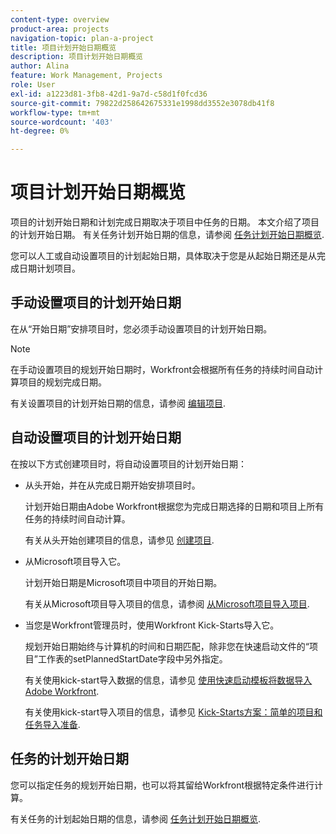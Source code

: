 ```yaml
---
content-type: overview
product-area: projects
navigation-topic: plan-a-project
title: 项目计划开始日期概览
description: 项目计划开始日期概览
author: Alina
feature: Work Management, Projects
role: User
exl-id: a1223d81-3fb8-42d1-9a7d-c58d1f0fcd36
source-git-commit: 79822d258642675331e1998dd3552e3078db41f8
workflow-type: tm+mt
source-wordcount: '403'
ht-degree: 0%

---
```


# 项目计划开始日期概览

<!--
<div data-mc-conditions="QuicksilverOrClassic.Draft mode">
<p>(NOTE: ???</p>
<p>This needs to be split in two articles, and add one to the Tasks area.</p>
<p>Linked to&nbsp;Understanding the Projected Start Date for Projects, Tasks, and Issues; Project Condition article. Linked to Managing User Allocations.) </p>
</div>
-->

项目的计划开始日期和计划完成日期取决于项目中任务的日期。 本文介绍了项目的计划开始日期。 有关任务计划开始日期的信息，请参阅 [任务计划开始日期概览](../../../manage-work/tasks/task-information/task-planned-start-date.md).

您可以人工或自动设置项目的计划起始日期，具体取决于您是从起始日期还是从完成日期计划项目。

## 手动设置项目的计划开始日期

在从“开始日期”安排项目时，您必须手动设置项目的计划开始日期。

>[!NOTE]
>
>在手动设置项目的规划开始日期时，Workfront会根据所有任务的持续时间自动计算项目的规划完成日期。

有关设置项目的计划开始日期的信息，请参阅 [编辑项目](../../../manage-work/projects/manage-projects/edit-projects.md).

<!--
<p data-mc-conditions="QuicksilverOrClassic.Draft mode">(NOTE: drafted below, to keep this as an overview article)</p>
-->

<!--
<ol data-mc-conditions="QuicksilverOrClassic.Draft mode">
<li value="1">  Click the <strong>Main Menu</strong> icon <img src="assets/main-menu-icon.png"> in the upper-right corner, then click <strong>Projects</strong>. </li>
<li value="2"> <p>  Click&nbsp; <strong>New Project</strong> then <strong>New Project</strong>. </p> <p>For more information about creating projects, see <a href="../../../manage-work/projects/create-projects/create-project.md" class="MCXref xref">Create a project</a>.</p> </li>
<li value="3">  Click the <strong>Edit Project</strong> icon in the upper-right corner. </li>
<li value="4">In the <strong>Schedule From</strong> field, select <strong>Start Date</strong>.</li>
<li value="5">Specify the <strong>Planned Start Date</strong> of the project.</li>
<li value="6"> <p>Click <strong>Save Changes</strong>.</p> <p>As you start adding tasks to your project, the <strong>Planned Completion Date</strong> of the project calculates based on the total Duration of all of the tasks.&nbsp;</p> </li>
</ol>
-->

## 自动设置项目的计划开始日期

在按以下方式创建项目时，将自动设置项目的计划开始日期：

* 从头开始，并在从完成日期开始安排项目时。

  计划开始日期由Adobe Workfront根据您为完成日期选择的日期和项目上所有任务的持续时间自动计算。

  有关从头开始创建项目的信息，请参见 [创建项目](../../../manage-work/projects/create-projects/create-project.md).

* 从Microsoft项目导入它。

  计划开始日期是Microsoft项目中项目的开始日期。

  有关从Microsoft项目导入项目的信息，请参阅 [从Microsoft项目导入项目](../../../manage-work/projects/create-projects/import-project-from-ms-project.md).

* 当您是Workfront管理员时，使用Workfront Kick-Starts导入它。

  规划开始日期始终与计算机的时间和日期匹配，除非您在快速启动文件的“项目”工作表的setPlannedStartDate字段中另外指定。

  有关使用kick-start导入数据的信息，请参见 [使用快速启动模板将数据导入Adobe Workfront](../../../administration-and-setup/manage-workfront/using-kick-starts/import-data-via-kickstarts.md).

  有关使用kick-start导入项目的信息，请参见 [Kick-Starts方案：简单的项目和任务导入准备](../../../administration-and-setup/manage-workfront/using-kick-starts/kick-starts-scenario-simple-project-task-import-prep.md).

<!--
<div data-mc-conditions="QuicksilverOrClassic.Draft mode">
<p>(NOTE:drafted it, to keep this as an overview article)</p>
<p>To schedule a project from Completion Date:</p>
<ol>
<li value="1">  Click the <strong>Main Menu</strong> icon <img src="assets/main-menu-icon.png"> in the upper-right corner, then click <strong>Projects</strong>. </li>
<li value="2"> <p>  Click&nbsp; <strong>New Project</strong> then <strong>New Project</strong>. </p> <p>For more information about creating projects, see <a href="../../../manage-work/projects/create-projects/create-project.md" class="MCXref xref">Create a project</a>.</p> </li>
<li value="3">  Click the <strong>Edit Project</strong> icon in the upper-right corner. </li>
<li value="4">In the <strong>Schedule From</strong> field, select <strong>Completion Date</strong>.</li>
<li value="5">Specify the <strong>Planned Completion Date</strong> of the project.</li>
<li value="6"> <p>Click <strong>Save Changes</strong>.</p> <p>As you start adding tasks to your project, the <strong>Planned Start Date</strong> of the project calculates based on the total Duration of all of the tasks, counting backwards from the Planned Completion Date.&nbsp;</p> <p>For more information about Task Duration, see the article <a href="../../../manage-work/tasks/taskdurtn/task-duration-and-duration-type.md" class="MCXref xref">Overview of Task Duration and Duration Type</a>.</p> <p>The Planned Start Date of the project coincides, in this case, with the Planned Start Date of the first task on the project.</p> </li>
</ol>
</div>
-->

## 任务的计划开始日期

您可以指定任务的规划开始日期，也可以将其留给Workfront根据特定条件进行计算。

有关任务的计划起始日期的信息，请参阅 [任务计划开始日期概览](../../../manage-work/tasks/task-information/task-planned-start-date.md).

<!--
<div data-mc-conditions="QuicksilverOrClassic.Draft mode">
<h2> </h2>
<p>(NOTE: drafted and this content was moved to the article linked in the above paragraph)</p>
<p>The Planned Start Date of a task</p>
<p>You can either specify the Planned Start Date of a task, or you can leave it up to Workfront to calculate it depending on certain criteria.&nbsp;</p>
<ul>
<li><a href="#manually-set-the-planned-start-date-of-a-task" class="MCXref xref">Manually set the Planned Start Date of a task</a> </li>
<li><a href="#how-the-planned-start-date-is-calculated-for-a-task" class="MCXref xref">How the Planned Start Date is calculated for a task</a> </li>
</ul>
<p><strong>Manually set the Planned Start Date of a task</strong></p>
<p>Setting the Planned Start Date of a task depends on the type of Task Constraint you assign to the task.&nbsp;</p>
<p>You can manually set the Planned Start Date&nbsp;when creating a task, as described in&nbsp;the article <a href="../../../manage-work/tasks/create-tasks/create-tasks-in-project.md" class="MCXref xref">Create tasks in a project</a>.</p>
<p>You can manually specify the Planned Start Date when you select any of the following Task Constraints:&nbsp;</p>
<table border="1" cellspacing="15" cellpadding="1">
<col>
<col>
<thead>
<tr>
<th> <p><strong>Task Constraint Type</strong> </p> </th>
<th> <p><strong>Effect of Manually Changing the Planned Completion Date</strong> </p> </th>
</tr>
</thead>
<tbody>
<tr>
<td> <p>Must Start On</p> <p>Start No Earlier Than</p> <p>Start No Later Than</p> </td>
<td> <p><span class="s1">The Planned Completion Date is adjusted in order to keep the Duration the same.</span> </p> </td>
</tr>
<tr>
<td> <p>Fixed Dates</p> </td>
<td> <p>The Duration is adjusted in order to keep the Planned Completion Date the same.</p> </td>
</tr>
</tbody>
</table>
<p><strong>How the Planned Start Date is calculated for a task</strong></p>
<p>When it is calculated automatically by the system, the following can influence the Planned Start Date of a task:</p>
<ul>
<li> <p>The Start&nbsp;Date preference setting in the Tasks & Issues area in Setup</p> <p>Your Workfront or group administrator can determine whether a new task starts on the same date as the project's Planned Start&nbsp;Date or on the day you create the task.</p> <p>For information about Tasks &&nbsp;Issues preferences, see <a href="../../../administration-and-setup/set-up-workfront/configure-system-defaults/set-task-issue-preferences.md" class="MCXref xref">Configure system-wide task and issue preferences</a>.</p> </li>
<li> <p>Task Constraint</p> <p>For more information about Task Constraints, see the article <a href="../../../manage-work/tasks/task-constraints/task-constraint-overview.md" class="MCXref xref">Task Constraint overview</a></p> </li>
<li> <p>Task predecessor relationship</p> <p>For more information about task predecessors, see the article <a href="../../../manage-work/tasks/use-prdcssrs/predecessors-overview.md" class="MCXref xref">Overview of task predecessors</a>.</p> </li>
<li>Project Start Date, when the project is scheduled from Start Date.</li>
<li> <p>The time off schedule of the Primary&nbsp;Assignee of the task. </p> <p>When the Primary Assignee has time off scheduled during the duration of the task, the planned dates of the task adjust accordingly when the <strong>Consider user time off in task durations</strong> setting is selected for the <strong>User Time Off</strong> field. New projects inherit this setting from the Project&nbsp;Preferences area, but you can edit the setting at the project level. </p> <p>For example, if a task with a Constraint of As Soon As Possible is scheduled to start on June 1 and complete on June 3, and the Primary Assignee has June 1 marked for Time-off, the task Planned Start Date becomes June 2. </p> <p>For information about the <strong>User Time Off</strong> preference, see the articles <span href="../../../administration-and-setup/set-up-workfront/configure-system-defaults/set-project-preferences.md"><a href="../../../administration-and-setup/set-up-workfront/configure-system-defaults/set-project-preferences.md" class="MCXref xref">Configure system-wide project preferences</a></span> and <a href="../../../manage-work/projects/manage-projects/edit-projects.md" class="MCXref xref">Edit projects</a>.</p> </li>
</ul>
<p>When set automatically, the Planned Start Date&nbsp;is determined based on the following calculation:&nbsp;</p>
<p><code>Planned Start Date = Planned Completion Date - Task Duration</code> </p>
<p>For example, if your task has a Completion Date of September 16 and a duration of 10 days, the Planned Start Date is September 6.</p> <note type="note"> &nbsp;The Update Type for the project must also be&nbsp;set to 'Automatic and On Change' or 'Automatically' in order for the Planned Hours and Duration to be automatically&nbsp;adjusted.
<br>For more information about the Update Type, see the article
<a href="../../../manage-work/projects/manage-projects/select-project-update-type.md" class="MCXref xref">Select the project Update Type </a>.
</note>
</div>
-->
